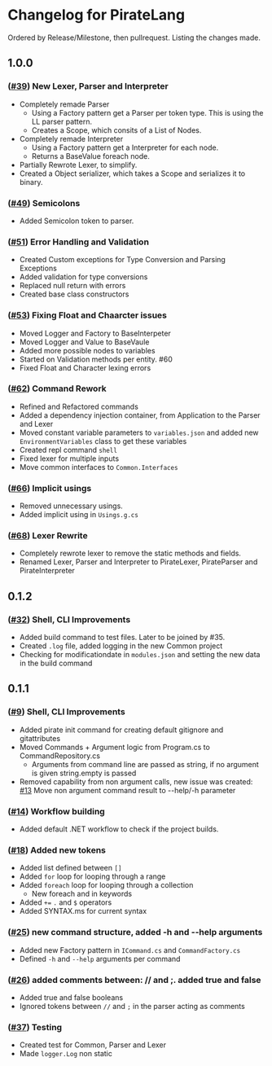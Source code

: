 # Changelog for PirateLang

Ordered by Release/Milestone, then pullrequest. Listing the changes made.

## 1.0.0

### ([#39](https://github.com/joerivanarkel/PirateLang/pull/39)) New Lexer, Parser and Interpreter

- Completely remade Parser
  - Using a Factory pattern get a Parser per token type. This is using the LL parser pattern.
  - Creates a Scope, which consits of a List of Nodes.
- Completely remade Interpreter
  - Using a Factory pattern get a Interpreter for each node.
  - Returns a BaseValue foreach node.
- Partially Rewrote Lexer, to simplify.
- Created a Object serializer, which takes a Scope and serializes it to binary.

### ([#49](https://github.com/joerivanarkel/PirateLang/pull/49)) Semicolons

- Added Semicolon token to parser.

### ([#51](https://github.com/joerivanarkel/PirateLang/pull/51)) Error Handling and Validation

- Created Custom exceptions for Type Conversion and Parsing Exceptions
- Added validation for type conversions
- Replaced null return with errors
- Created base class constructors

### ([#53](https://github.com/joerivanarkel/PirateLang/pull/53)) Fixing Float and Chaarcter issues

- Moved Logger and Factory to BaseInterpeter
- Moved Logger and Value to BaseVaule
- Added more possible nodes to variables
- Started on Validation methods per entity. #60
- Fixed Float and Character lexing errors

### ([#62](https://github.com/joerivanarkel/PirateLang/pull/62)) Command Rework

- Refined and Refactored commands
- Added a dependency injection container, from Application to the Parser and Lexer
- Moved constant variable parameters to `variables.json` and added new `EnvironmentVariables` class to get these variables
- Created repl command `shell`
- Fixed lexer for multiple inputs
- Move common interfaces to `Common.Interfaces`

### ([#66](https://github.com/joerivanarkel/PirateLang/pull/66)) Implicit usings

- Removed unnecessary usings.
- Added implicit using in `Usings.g.cs`

### ([#68](https://github.com/joerivanarkel/PirateLang/pull/68)) Lexer Rewrite

- Completely rewrote lexer to remove the static methods and fields.
- Renamed Lexer, Parser and Interpreter to PirateLexer, PirateParser and PirateInterpreter

## 0.1.2

### ([#32](https://github.com/joerivanarkel/PirateLang/pull/32)) Shell, CLI Improvements

- Added build command to test files. Later to be joined by #35.
- Created `.log` file, added logging in the new Common project
- Checking for modificationdate in `modules.json` and setting the new data in the build command

## 0.1.1

### ([#9](https://github.com/joerivanarkel/PirateLang/pull/9)) Shell, CLI Improvements

- Added pirate init command for creating default gitignore and gitattributes
- Moved Commands + Argument logic from Program.cs to CommandRepository.cs
  - Arguments from command line are passed as string, if no argument is given string.empty is passed
- Removed capability from non argument calls, new issue was created: [#13](https://github.com/joerivanarkel/PirateLang/issues/13) Move non argument command result to --help/-h parameter

### ([#14](https://github.com/joerivanarkel/PirateLang/pull/14)) Workflow building

- Added default .NET workflow to check if the project builds.

### ([#18](https://github.com/joerivanarkel/PirateLang/pull/18)) Added new tokens

- Added list defined between `[]`
- Added `for` loop for looping through a range
- Added `foreach` loop for looping through a collection
  - New foreach and in keywords
- Added `+=` `.` and `$` operators
- Added SYNTAX.ms for current syntax

### ([#25](https://github.com/joerivanarkel/PirateLang/pull/25)) new command structure, added -h and --help arguments

- Added new Factory pattern in `ICommand.cs` and `CommandFactory.cs`
- Defined `-h` and `--help` arguments per command

### ([#26](https://github.com/joerivanarkel/PirateLang/pull/26)) added comments between: // and ;. added true and false

- Added true and false booleans
- Ignored tokens between `//` and `;` in the parser acting as comments

### ([#37](https://github.com/joerivanarkel/PirateLang/pull/37)) Testing

- Created test for Common, Parser and Lexer
- Made `logger.Log` non static
